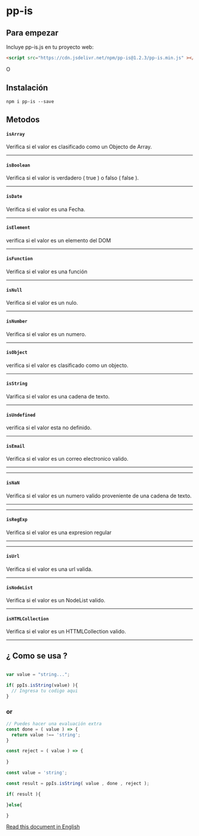 # pp-is

## Para empezar

Incluye pp-is.js en tu proyecto web:
```html
<script src="https://cdn.jsdelivr.net/npm/pp-is@1.2.3/pp-is.min.js" ></script>
```

O

## Instalación

```console
npm i pp-is --save
```
## Metodos

#### `isArray`

Verifica si el valor es clasificado como un Objecto de Array.

---
#### `isBoolean`

Verifica si el valor is verdadero ( true ) o falso ( false ).

---
#### `isDate`

Verifica si el valor es una Fecha.

---
#### `isElement`

verifica si el valor es un elemento del DOM


---
#### `isFunction`

Verifica si el valor es una función

---
#### `isNull`

Verifica si el valor es un nulo.

---
#### `isNumber`

Verifica si el valor es un numero.

---
#### `isObject`

verifica si el valor es clasificado como un objecto.

---
#### `isString`

Varifica si el valor es una cadena de texto.

---
#### `isUndefined`

verifica si el valor esta no definido.

---
#### `isEmail`

Verifica si el valor es un correo electronico valido.

---

---
#### `isNaN`

Verifica si el valor es un numero valido proveniente de una cadena de texto.

---

---
#### `isRegExp`

Verifica si el valor es una expresion regular

---

---
#### `isUrl`

Verifica si el valor es una url valida.

---

#### `isNodeList`

Verifica si el valor es un NodeList valido.

---

#### `isHTMLCollection`

Verifica si el valor es un HTTMLCollection valido.

---

## ¿ Como se usa ?

```javascript

var value = "string...";

if( ppIs.isString(value) ){
  // Ingresa tu codigo aqui
}
```

### or



```javascript
// Puedes hacer una evaluación extra
const done = ( value ) => {  
  return value !== 'string';
}

const reject = ( value ) => {
  
}

const value = 'string';

const result = ppIs.isString( value , done , reject );

if( result ){

}else{

}

```

[Read this document in English](./README.md)
